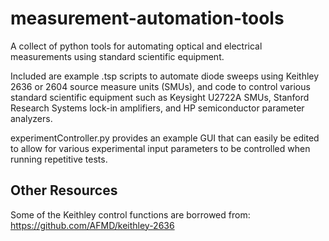 # measurement-automation-tools
A collect of python tools for automating optical and electrical measurements using standard scientific equipment.

Included are example .tsp scripts to automate diode sweeps using Keithley 2636 or 2604 source measure units (SMUs), and code to control various standard scientific equipment such as Keysight U2722A SMUs, Stanford Research Systems lock-in amplifiers, and HP semiconductor parameter analyzers. 

experimentController.py provides an example GUI that can easily be edited to allow for various experimental input parameters to be controlled when running repetitive tests.

## Other Resources
Some of the Keithley control functions are borrowed from: https://github.com/AFMD/keithley-2636
